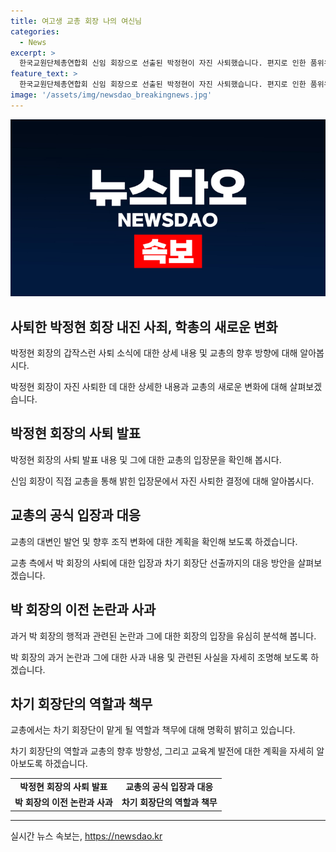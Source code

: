 ```yaml
---
title: 여고생 교총 회장 나의 여신님
categories:
  - News
excerpt: >
  한국교원단체총연합회 신임 회장으로 선출된 박정현이 자진 사퇴했습니다. 편지로 인한 품위유지위반 징계를 받았고, 사퇴문을 통해 선생님들께 사죄하고 책임을 통감한다고 밝혔습니다. 과거 제자에게 보낸 편지로 논란이 있었지만, 부적절한 관계나 성 비위 의혹은 부인했습니다. 교총은 차기 회장단이 선출될 때까지 수석 부회장이 대행한다고 밝혔으며, 더 나은 교육 발전과 교권 보호를 위해 노력하겠다는 뜻을 밝혔습니다.
feature_text: >
  한국교원단체총연합회 신임 회장으로 선출된 박정현이 자진 사퇴했습니다. 편지로 인한 품위유지위반 징계를 받았고, 사퇴문을 통해 선생님들께 사죄하고 책임을 통감한다고 밝혔습니다. 과거 제자에게 보낸 편지로 논란이 있었지만, 부적절한 관계나 성 비위 의혹은 부인했습니다. 교총은 차기 회장단이 선출될 때까지 수석 부회장이 대행한다고 밝혔으며, 더 나은 교육 발전과 교권 보호를 위해 노력하겠다는 뜻을 밝혔습니다.
image: '/assets/img/newsdao_breakingnews.jpg'
---
```


<p><img src="/assets/img/newsdao_breakingnews.jpg" alt="implanttips 속보" /></p>

<h2 data-ke-size="size26">사퇴한 박정현 회장 내진 사죄, 학총의 새로운 변화</h2>

<p>박정현 회장의 갑작스런 사퇴 소식에 대한 상세 내용 및 교총의 향후 방향에 대해 알아봅시다.</p>

<p data-ke-size="size16">박정현 회장이 자진 사퇴한 데 대한 상세한 내용과 교총의 새로운 변화에 대해 살펴보겠습니다.</p>

<h2 data-ke-size="size23">박정현 회장의 사퇴 발표</h2>

<p>박정현 회장의 사퇴 발표 내용 및 그에 대한 교총의 입장문을 확인해 봅시다.</p>

<p data-ke-size="size16">신임 회장이 직접 교총을 통해 밝힌 입장문에서 자진 사퇴한 결정에 대해 알아봅시다.</p>

<h2 data-ke-size="size23">교총의 공식 입장과 대응</h2>

<p>교총의 대변인 발언 및 향후 조직 변화에 대한 계획을 확인해 보도록 하겠습니다.</p>

<p data-ke-size="size16">교총 측에서 박 회장의 사퇴에 대한 입장과 차기 회장단 선출까지의 대응 방안을 살펴보겠습니다.</p>

<h2 data-ke-size="size23">박 회장의 이전 논란과 사과</h2>

<p>과거 박 회장의 행적과 관련된 논란과 그에 대한 회장의 입장을 유심히 분석해 봅니다.</p>

<p data-ke-size="size16">박 회장의 과거 논란과 그에 대한 사과 내용 및 관련된 사실을 자세히 조명해 보도록 하겠습니다.</p>

<h2 data-ke-size="size23">차기 회장단의 역할과 책무</h2>

<p>교총에서는 차기 회장단이 맡게 될 역할과 책무에 대해 명확히 밝히고 있습니다.</p>

<p data-ke-size="size16">차기 회장단의 역할과 교총의 향후 방향성, 그리고 교육계 발전에 대한 계획을 자세히 알아보도록 하겠습니다.</p>

<table>
    <tr>
        <td style="text-align: center; height: 17px;"><b>박정현 회장의 사퇴 발표</b></td>
        <td style="text-align: center; height: 17px;"><b>교총의 공식 입장과 대응</b></td>
    </tr>
    <tr>
        <td style="text-align: center; height: 17px;"><b>박 회장의 이전 논란과 사과</b></td>
        <td style="text-align: center; height: 17px;"><b>차기 회장단의 역할과 책무</b></td>
    </tr>
</table>

<p><hr></p>
실시간 뉴스 속보는, <a href="https://newsdao.kr" rel="dofollow">https://newsdao.kr</a>


